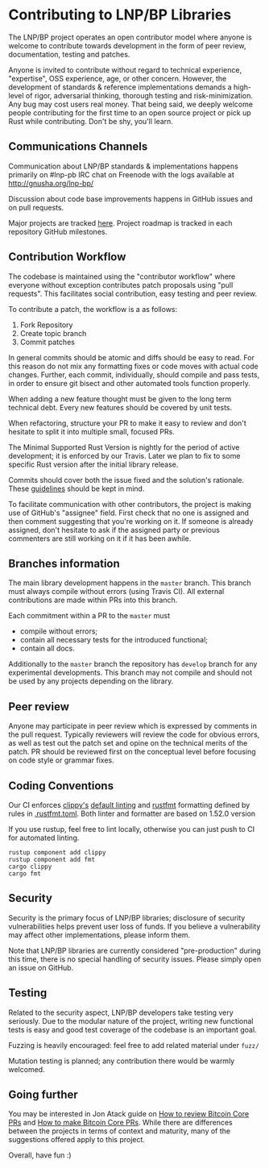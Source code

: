 Contributing to LNP/BP Libraries
================================

The LNP/BP project operates an open contributor model where anyone is welcome to 
contribute towards development in the form of peer review, documentation, 
testing and patches.

Anyone is invited to contribute without regard to technical experience, 
"expertise", OSS experience, age, or other concern. However, the development of 
standards & reference implementations demands a high-level of rigor, adversarial 
thinking, thorough testing and risk-minimization. Any bug may cost users real 
money. That being said, we deeply welcome people contributing for the first time 
to an open source project or pick up Rust while contributing. Don't be shy, 
you'll learn.

Communications Channels
-----------------------

Communication about LNP/BP standards & implementations happens primarily 
on #lnp-pb IRC chat on Freenode with the logs available at 
<http://gnusha.org/lnp-bp/>

Discussion about code base improvements happens in GitHub issues and on pull
requests.

Major projects are tracked [here](https://github.com/orgs/LNP-BP/projects).
Project roadmap is tracked in each repository GitHub milestones.

Contribution Workflow
---------------------

The codebase is maintained using the "contributor workflow" where everyone
without exception contributes patch proposals using "pull requests". This
facilitates social contribution, easy testing and peer review.

To contribute a patch, the workflow is a as follows:

  1. Fork Repository
  2. Create topic branch
  3. Commit patches

In general commits should be atomic and diffs should be easy to read. For this 
reason do not mix any formatting fixes or code moves with actual code changes. 
Further, each commit, individually, should compile and pass tests, in order to 
ensure git bisect and other automated tools function properly.

When adding a new feature thought must be given to the long term technical debt. 
Every new features should be covered by unit tests.

When refactoring, structure your PR to make it easy to review and don't hesitate
to split it into multiple small, focused PRs.

The Minimal Supported Rust Version is nightly for the period of active 
development; it is enforced by our Travis. Later we plan to fix to some specific 
Rust version after the initial library release.

Commits should cover both the issue fixed and the solution's rationale.
These [guidelines](https://chris.beams.io/posts/git-commit/) should be kept in 
mind.

To facilitate communication with other contributors, the project is making use 
of GitHub's "assignee" field. First check that no one is assigned and then 
comment suggesting that you're working on it. If someone is already assigned, 
don't hesitate to ask if the assigned party or previous commenters are still 
working on it if it has been awhile.

Branches information
--------------------

The main library development happens in the `master` branch. This branch must 
always compile without errors (using Travis CI). All external contributions are 
made within PRs into this branch.

Each commitment within a PR to the `master` must 
* compile without errors;
* contain all necessary tests for the introduced functional;
* contain all docs.

Additionally to the `master` branch the repository has `develop` branch for any 
experimental developments. This branch may not compile and should not be used by 
any projects depending on the library.


Peer review
-----------

Anyone may participate in peer review which is expressed by comments in the pull
request. Typically reviewers will review the code for obvious errors, as well as
test out the patch set and opine on the technical merits of the patch. PR should
be reviewed first on the conceptual level before focusing on code style or 
grammar fixes.

Coding Conventions
------------------

Our CI enforces [clippy's](https://github.com/rust-lang/rust-clippy) 
[default linting](https://rust-lang.github.io/rust-clippy/rust-1.52.0/index.html)
and [rustfmt](https://github.com/rust-lang/rustfmt) formatting defined by rules
in [.rustfmt.toml](./.rustfmt.toml). Both linter and formatter are based on
1.52.0 version

If you use rustup, feel free to lint locally, otherwise you can just push to CI 
for automated linting.

```shell script
rustup component add clippy
rustup component add fmt
cargo clippy
cargo fmt
```

Security
--------

Security is the primary focus of LNP/BP libraries; disclosure of security 
vulnerabilities helps prevent user loss of funds. If you believe a vulnerability 
may affect other implementations, please inform them.

Note that LNP/BP libraries are currently considered "pre-production" during this
time, there is no special handling of security issues. Please simply open an 
issue on GitHub.

Testing
-------

Related to the security aspect, LNP/BP developers take testing very seriously. 
Due to the modular nature of the project, writing new functional tests is easy 
and good test coverage of the codebase is an important goal.

Fuzzing is heavily encouraged: feel free to add related material under `fuzz/`

Mutation testing is planned; any contribution there would be warmly welcomed.

Going further
-------------

You may be interested in Jon Atack guide on [How to review Bitcoin Core PRs](https://github.com/jonatack/bitcoin-development/blob/master/how-to-review-bitcoin-core-prs.md)
and [How to make Bitcoin Core PRs](https://github.com/jonatack/bitcoin-development/blob/master/how-to-make-bitcoin-core-prs.md).
While there are differences between the projects in terms of context and maturity, many
of the suggestions offered apply to this project.

Overall, have fun :)
